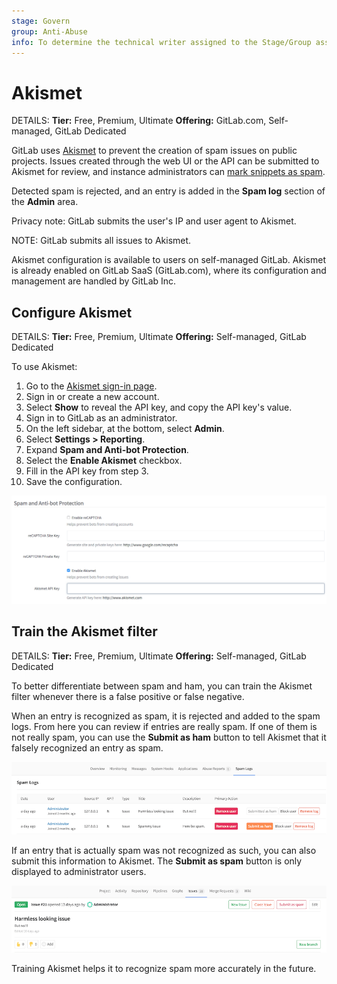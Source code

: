 ```yaml
---
stage: Govern
group: Anti-Abuse
info: To determine the technical writer assigned to the Stage/Group associated with this page, see https://handbook.gitlab.com/handbook/product/ux/technical-writing/#assignments
---
```


# Akismet

DETAILS:
**Tier:** Free, Premium, Ultimate
**Offering:** GitLab.com, Self-managed, GitLab Dedicated

GitLab uses [Akismet](https://akismet.com/) to prevent the creation of
spam issues on public projects. Issues created through the web UI or the API can be submitted to
Akismet for review, and instance administrators can
[mark snippets as spam](../user/snippets.md#mark-snippet-as-spam).

Detected spam is rejected, and an entry is added in the **Spam log** section of the
**Admin** area.

Privacy note: GitLab submits the user's IP and user agent to Akismet.

NOTE:
GitLab submits all issues to Akismet.

Akismet configuration is available to users on self-managed GitLab. Akismet is already enabled on
GitLab SaaS (GitLab.com), where its configuration and management are handled by GitLab Inc.

## Configure Akismet

DETAILS:
**Tier:** Free, Premium, Ultimate
**Offering:** Self-managed, GitLab Dedicated

To use Akismet:

1. Go to the [Akismet sign-in page](https://akismet.com/account/).
1. Sign in or create a new account.
1. Select **Show** to reveal the API key, and copy the API key's value.
1. Sign in to GitLab as an administrator.
1. On the left sidebar, at the bottom, select **Admin**.
1. Select **Settings > Reporting**.
1. Expand **Spam and Anti-bot Protection**.
1. Select the **Enable Akismet** checkbox.
1. Fill in the API key from step 3.
1. Save the configuration.

![Screenshot of Akismet settings](img/akismet_settings.png)

## Train the Akismet filter

DETAILS:
**Tier:** Free, Premium, Ultimate
**Offering:** Self-managed, GitLab Dedicated

To better differentiate between spam and ham, you can train the Akismet
filter whenever there is a false positive or false negative.

When an entry is recognized as spam, it is rejected and added to the spam logs.
From here you can review if entries are really spam. If one of them is not really
spam, you can use the **Submit as ham** button to tell Akismet that it falsely
recognized an entry as spam.

![Screenshot of spam logs](img/spam_log.png)

If an entry that is actually spam was not recognized as such, you can also submit
this information to Akismet. The **Submit as spam** button is only displayed
to administrator users.

![Screenshot of Issue](img/submit_issue.png)

Training Akismet helps it to recognize spam more accurately in the future.
